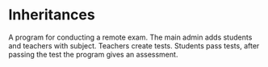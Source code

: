 # Inheritances
A program for conducting a remote exam. The main admin adds students and teachers with subject. Teachers create tests. Students pass tests, after passing the test the program gives an assessment.
